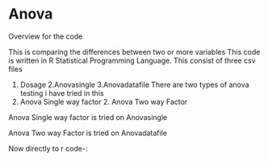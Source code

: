 # Anova
Overview for the code

This is comparing the differences between two or more variables
This code is written in R Statistical Programming Language.
This consist of three csv files
1. Dosage 2.Anovasingle  3.Anovadatafile
There are two types of anova testing i have tried in this 
1. Anova Single way factor 2. Anova Two way Factor

Anova Single way factor is tried on Anovasingle

Anova Two way Factor is tried on Anovadatafile

Now directly to r code-:


